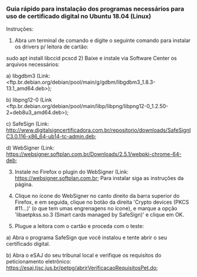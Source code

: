 ### Guia rápido para instalação dos programas necessários para uso de certificado digital no Ubuntu 18.04 (Linux)

Instruções:

1) Abra um terminal de comando e digite o seguinte comando para instalar os drivers p/ leitora de cartão:

sudo apt install libccid pcscd
2) Baixe e instale via Software Center os arquivos necessários:

  a) libgdbm3 (Link: <ftp.br.debian.org/debian/pool/main/g/gdbm/libgdbm3_1.8.3-13.1_amd64.deb>);

  b) libpng12-0 (Link <ftp.br.debian.org/debian/pool/main/libp/libpng/libpng12-0_1.2.50-2+deb8u3_amd64.deb>);

  c) SafeSign (Link: <http://www.digitalsigncertificadora.com.br/repositorio/downloads/SafeSignIC3.0.116-x86_64-ub14-tc-admin.deb>;

  d) WebSigner (Link: <https://websigner.softplan.com.br/Downloads/2.5.1/webpki-chrome-64-deb>;

3) Instale no Firefox o plugin do WebSigner (Link: <https://websigner.softplan.com.br>; Para instalar siga as instruções da página.

4) Clique no ícone do WebSigner no canto direito da barra superior do Firefox, e em seguida, clique no botão da direita 'Crypto devices (PKCS #11...)' (o que tem umas engrenagens no ícone), e marque a opção 'libaetpkss.so.3 (Smart cards managed by SafeSign)' e clique em OK.

5) Plugue a leitora com o cartão e proceda com o teste:

  a) Abra o programa SafeSign que você instalou e tente abrir o seu certificado digital.

  b) Abra o eSAJ do seu tribunal local e verifique os requisitos do peticionamento eletrônico: <https://esaj.tjsc.jus.br/petpg/abrirVerificacaoRequisitosPet.do>;
